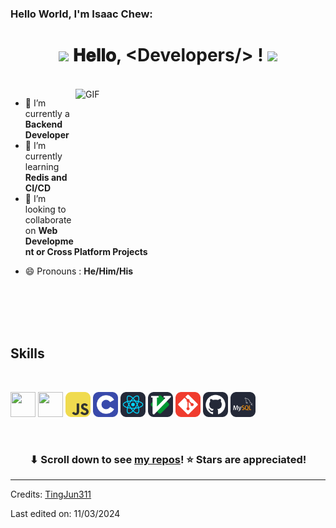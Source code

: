 ### Hello World, I'm Isaac Chew:

<h1 align="center">
  <a target="_blank">
    <img src="https://github.com/JayantGoel001/JayantGoel001/blob/master/GIF/Earth.gif" width="24px" style="max-width:100%;">
  </a>
  𝐇𝐞𝐥𝐥𝐨, &lt;Developers/&gt; !
  <a target="_blank">
    <img src="https://github.com/JayantGoel001/JayantGoel001/blob/master/GIF/Hi.gif" width="40px" />
  </a>
</h1>

<br/>
<a target="_blank">
  <img align="right" height="250" width="400" alt="GIF" src="https://github.com/JayantGoel001/JayantGoel001/blob/master/GIF/code.gif">
</a>

- 🔭 I’m currently a **Backend Developer**
- 🌱 I’m currently learning **Redis and CI/CD**
- 👯 I’m looking to collaborate on **Web Development or Cross Platform Projects**
<!-- - 🤔 I’m looking for an **Internships** -->
<!-- - 💬 Ask me about Anything [here](https://github.com/smir45/smir45/issues/1)! I am happy to help. -->
- 😄 Pronouns : **He/Him/His**
<br/>
<br/>
<br/>
<br/>
<!-- <p align="center">  
  <img src="https://komarev.com/ghpvc/?username=smir45" alt="smir45" />
  <img alt="GitHub followers" src="https://img.shields.io/github/followers/smir45?label=Followers&style=social"> •   
  <img src="https://img.shields.io/github/stars/smir45?label=Stars" alt="Total Stars">
</p> -->

## Skills
<br/>
<p align="left">
<!-- Go -->
<img height="40" width="40" src="https://raw.githubusercontent.com/TingJun311/skill-icons/d1c752b99bb25a0e5aa363bae1db2809173ee966/icons/GoLang.svg">
  
<!-- Docker -->
<img height="40" width="40" src="https://raw.githubusercontent.com/TingJun311/skill-icons/d1c752b99bb25a0e5aa363bae1db2809173ee966/icons/Docker.svg">
  
<!-- Laravel -->
<!-- <img height="40" width="40" src="https://raw.githubusercontent.com/tandpfun/skill-icons/d1c752b99bb25a0e5aa363bae1db2809173ee966/icons/Laravel-Dark.svg"> -->

<!-- Dart -->
<!-- <img height="40" width="40" src="https://raw.githubusercontent.com/tandpfun/skill-icons/d1c752b99bb25a0e5aa363bae1db2809173ee966/icons/Dart-Dark.svg"> -->

<!-- Flutter -->
<!-- <img height="40" width="40" src="https://raw.githubusercontent.com/tandpfun/skill-icons/d1c752b99bb25a0e5aa363bae1db2809173ee966/icons/Flutter-Dark.svg"> -->

<!-- PHP -->
<!-- <img height="40" width="40" src="https://raw.githubusercontent.com/tandpfun/skill-icons/d1c752b99bb25a0e5aa363bae1db2809173ee966/icons/PHP-Dark.svg"> -->

<!-- JavaScript -->
<img height="40" width="40" src="https://raw.githubusercontent.com/tandpfun/skill-icons/d1c752b99bb25a0e5aa363bae1db2809173ee966/icons/JavaScript.svg">

<!-- C -->
<img height="40" width="40" src="https://raw.githubusercontent.com/tandpfun/skill-icons/d1c752b99bb25a0e5aa363bae1db2809173ee966/icons/C.svg">

<!-- HTML -->
<!-- <img height="40" width="40" src="https://raw.githubusercontent.com/tandpfun/skill-icons/d1c752b99bb25a0e5aa363bae1db2809173ee966/icons/HTML.svg"> -->

<!-- React JS -->
<img height="40" width="40" src="https://raw.githubusercontent.com/tandpfun/skill-icons/d1c752b99bb25a0e5aa363bae1db2809173ee966/icons/React-Dark.svg">

<!-- Vim -->
<img height="40" width="40" src="https://raw.githubusercontent.com/tandpfun/skill-icons/d1c752b99bb25a0e5aa363bae1db2809173ee966/icons/VIM-Dark.svg">

<!-- DotNet -->
<!-- <img height="40" width="40" src="https://raw.githubusercontent.com/tandpfun/skill-icons/d1c752b99bb25a0e5aa363bae1db2809173ee966/icons/DotNet.svg"> -->

<!-- Git -->
<img height="40" width="40" src="https://raw.githubusercontent.com/tandpfun/skill-icons/d1c752b99bb25a0e5aa363bae1db2809173ee966/icons/Git.svg">

<!-- Github -->
<img height="40" width="40" src="https://raw.githubusercontent.com/tandpfun/skill-icons/d1c752b99bb25a0e5aa363bae1db2809173ee966/icons/Github-Dark.svg">

<!-- Heroku -->
<!-- <img height="40" width="40" src="https://raw.githubusercontent.com/tandpfun/skill-icons/d1c752b99bb25a0e5aa363bae1db2809173ee966/icons/Heroku.svg"> -->

<!-- MongoDB -->
<!-- <img height="40" width="40" src="https://raw.githubusercontent.com/tandpfun/skill-icons/d1c752b99bb25a0e5aa363bae1db2809173ee966/icons/MongoDB.svg"> -->

<!-- MySql -->
<img height="40" width="40" src="https://raw.githubusercontent.com/tandpfun/skill-icons/d1c752b99bb25a0e5aa363bae1db2809173ee966/icons/MySQL-Dark.svg">
<!-- <img height="40" width="40" src="https://raw.githubusercontent.com/tandpfun/skill-icons/d1c752b99bb25a0e5aa363bae1db2809173ee966/icons/NodeJS-Dark.svg"> -->

</p>
<!-- <img height="40" width="40" src="">
<img height="40" width="40" src=""> -->

<br/>

<!--
## Github Stats
<div align="center" margin-left="200">
<a href="#"><img alt="TingJun's Github Stats" src="https://github-readme-stats.vercel.app/api?username=TingJun311&show_icons=true&hide_border=true&theme=radical&count_private=true&bg_color=0D1117" height="200"/>
<a href="#"><img alt="TingJun's Github Stats" src="https://github-readme-stats.vercel.app/api/top-langs/?username=TingJun311&layout=compact&hide_border=true&langs_count=20&theme=radical&bg_color=0D1117" height="200"/>
</div>

<br/>
  <br/>
  <br/>
<div align="center">
<a href="#"><img alt="TingJun's Github Stats" src="https://github-readme-stats.vercel.app/api/wakatime?username=IsaacChew_2288&theme=radical&bg_color=0D1117&hide_border=true" height="200"/>
</div>
  <br/>
  <div align="center">
<a href="https://wakatime.com/@32bb4d1b-ee4e-47bc-86e8-818298a516f3"><img src="https://wakatime.com/badge/user/32bb4d1b-ee4e-47bc-86e8-818298a516f3.svg?style=fflat-square" alt="Total time coded since Nov 12 2022" /></a>
</div>
<!-- <a target="_blank"><img align="left" height="300" width="300" alt="GIF" src="https://github.com/JayantGoel001/JayantGoel001/blob/master/GIF/github.gif"></a>
<br/> -->


<!-- **LANGUAGES:**  

<br/>
<code><img height="40" width="40" src="https://encrypted-tbn0.gstatic.com/images?q=tbn:ANd9GcT_A0HE4LwmoDHHZDK6JyoeGMydojnDjaG_M586fu4KDhILDeyxPPK75uQ7N-QiN-cEr48&usqp=CAU"></code>
<code><img height="40" width="40" src="https://cdn.iconscout.com/icon/free/png-256/css-131-722685.png"></code>
<code><img height="40" width="40" src="https://raw.githubusercontent.com/github/explore/80688e429a7d4ef2fca1e82350fe8e3517d3494d/topics/javascript/javascript.png"></code>
<code><img height="40" width="40" src="https://upload.wikimedia.org/wikipedia/commons/thumb/c/c3/Python-logo-notext.svg/1200px-Python-logo-notext.svg.png"></code>
<code><img height="40" width="40" src="https://w7.pngwing.com/pngs/296/893/png-transparent-kotlin-hd-logo-thumbnail.png"></code>
<code><img height="40" width="40" src="https://brandeps.com/logo-download/C/C-Sharp-logo-vector-01.svg"></code>
<code><img height="40" width="40" src="https://upload.wikimedia.org/wikipedia/commons/thumb/2/27/PHP-logo.svg/1200px-PHP-logo.svg.png"></code>
#
**FRAMEWORKS OR LIBARY**
<br/>
<br/>
<code><img height="40" width="40" src="https://brandlogos.net/wp-content/uploads/2021/09/bootstrap-logo.png"></code>
<code><img height="40" width="40" src="https://progsoft.net/images/ejs-icon-bccf3f017751a71ee75c69021ee1020fc0d9067e.jpg"></code>
<code><img height="40" width="40" src="https://image.pngaaa.com/393/592393-middle.png"></code>     
<code><img height="40" width="40" src="https://cdn4.iconfinder.com/data/icons/logos-3/600/React.js_logo-512.png"></code>
<code><img height="40" width="40" src="https://e7.pngegg.com/pngimages/719/649/png-clipart-laravel-software-framework-web-framework-php-zend-framework-framework-icon-angle-text.png"></code>
<code><img height="40" width="40" src="https://encrypted-tbn0.gstatic.com/images?q=tbn:ANd9GcRT1PKsfJXnxOqnTRiIZ8VcdJDYBXD-qZnnpw&usqp=CAU"></code> -->

<!-- 
<code><img height="40" width="40" src="https://upload.wikimedia.org/wikipedia/commons/thumb/3/3f/Git_icon.svg/1024px-Git_icon.svg.png"></code>
<code><img height="40" width="40" src="https://play-lh.googleusercontent.com/PCpXdqvUWfCW1mXhH1Y_98yBpgsWxuTSTofy3NGMo9yBTATDyzVkqU580bfSln50bFU"></code>
<code><img height="40" width="40" src="https://www.ictdemy.com/images/5728/nodejs_logo.png"></code>
<code><img height="40" width="40" src="https://download.logo.wine/logo/MySQL/MySQL-Logo.wine.png"></code>
<code><img height="40" width="40" src="https://cdn.iconscout.com/icon/free/png-512/mongodb-3-1175138.png"></code> -->
<!-- #
**DATABASE**
<br/>
<code><img height="40" width="40" src="https://download.logo.wine/logo/MySQL/MySQL-Logo.wine.png"></code>
<code><img height="40" width="40" src="https://cdn.iconscout.com/icon/free/png-512/mongodb-3-1175138.png"></code> -->

<!-- <code><img height="40" width="40" src="https://cdn.worldvectorlogo.com/logos/tailwindcss.svg"></code> -->
<!-- <code><img height="40" width="40" src="https://cdn.iconscout.com/icon/free/png-512/saas-457964.png"></code> -->
<!-- <code><img height="40" width="40" src="https://seeklogo.com/images/N/next-js-logo-8FCFF51DD2-seeklogo.com.png"></code> -->
<!-- <code><img height="40" width="40" src="https://www.flaticon.com/svg/static/icons/svg/1216/1216733.svg"></code> -->
<!-- <code><img height="40" width="40" src="https://blog.golang.org/go-brand/Go-Logo/SVG/Go-Logo_Blue.svg"></code> -->
<!-- <code><img height="40" width="40" src="https://raw.githubusercontent.com/github/explore/80688e429a7d4ef2fca1e82350fe8e3517d3494d/topics/typescript/typescript.png"></code> -->
<!-- <code><img height="40" width="40" src="https://raw.githubusercontent.com/github/explore/80688e429a7d4ef2fca1e82350fe8e3517d3494d/topics/firebase/firebase.png"></code> -->
<!-- <code><img height="40" width="40" src="https://cdn.worldvectorlogo.com/logos/postgresql.svg"></code> -->
<!-- <code><img height="40" width="40" src="https://raw.githubusercontent.com/reduxjs/redux/master/logo/logo.png"></code> -->
<!-- <code><img height="40" width="40" src="https://raw.githubusercontent.com/github/explore/80688e429a7d4ef2fca1e82350fe8e3517d3494d/topics/angular/angular.png"></code> -->
<!-- <code><img height="40" width="40" src="https://upload.wikimedia.org/wikipedia/commons/a/ab/Linux_Logo_in_Linux_Libertine_Font.svg"></code> -->

<!-- **IN PROGRESS**

<br/>
<br/>
<code><img height="40" width="40" src="https://pbs.twimg.com/media/E7_cC-oXIAAXQ32?format=jpg&name=900x900"></code>
<code><img height="40" width="40" src="https://pbs.twimg.com/profile_images/1284260485806698497/7-bSOXPO.jpg"></code> -->
<!-- 
#
## 🔥 My contribution streak

<p align="center">
  <a href="https://github.com/TingJun311/github-readme-streak-stats">
    <img src="https://github-readme-streak-stats.herokuapp.com/?user=TingJun311#version3"/>
  </a>
</p> -->

<h3 align="center">⬇ Scroll down to see <a href="https://github.com/TingJun311?tab=repositories">my repos</a>! ⭐ Stars are appreciated!</h3>



<!-- 
<br/>

### ⚙️ &nbsp; GitHub Analytics

<p align="center">
<a href="https://github.com/smir45">
  <img height="180em" src="https://github-readme-stats-eight-theta.vercel.app/api?username=smir45&show_icons=true&theme=vue-light&include_all_commits=true&count_private=true" />
  <img height="180em" src="https://github-readme-stats-eight-theta.vercel.app/api/top-langs/?username=smir45&layout=compact&exclude_lang=java+r&theme=vue-light" />
</a>
</p> -->



<!-- <div align="center">


<br/> -->



<!-- 
### 📅 Isometric commit calendar

The *isocalendar* plugin displays an isometric view of your commits calendar, along with a few additional stats like current streak and commit average per day.

<table>
  <td align="center">
    <img src="https://github.com/lowlighter/lowlighter/blob/master/metrics.plugin.isocalendar.svg">
    <details><summary>Full year version</summary>
      <img src="https://github.com/lowlighter/lowlighter/blob/master/metrics.plugin.isocalendar.fullyear.svg">
    </details>
    <img width="900" height="1" alt="">
    
  </td>
</table> -->


------
Credits: [TingJun311](https://github.com/TingJun311)

Last edited on: 11/03/2024



<!--
**TingJun311/TingJun311** is a ✨ _special_ ✨ repository because its `README.md` (this file) appears on your GitHub profile.

Here are some ideas to get you started:

- 🔭 I’m currently working on ...
- 🌱 I’m currently learning ...
- 👯 I’m looking to collaborate on ...
- 🤔 I’m looking for help with ...
- 💬 Ask me about ...
- 📫 How to reach me: ...
- 😄 Pronouns: ...
- ⚡ Fun fact: ...
-->
